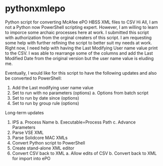 # pythonxmlepo
Python script for converting McAfee ePO HBSS XML files to CSV 
Hi All,
I am not a Python now PowerShell scripting expert. However, I am willing to learn to imporce some archaic processes here at work.
I submitted this script with authorization from the orginal creaters of this script.
I am requesting some help with further refining the script to better suit my needs at work.
Right now, I need help with having the Last Modifying User name value print to the CSV. I was able to rearrange some of the columns and add the Last Modified Date from the original version but the user name value is eluding me.

Eventually, I would like for this script to have the following updates and also be converted to PowerShell:

1.	Add the Last modifying user name value 
2.	Set to run with no parameters (options)
a.	Options from batch script
3.	Set to run by date since  (options)
4.	Set to run by group rule  (options)

Long-term updates
1.	IPS
a.	Process Name
b.	Executable=Process Path
c.	Advance Parameters
2.	Parse VSE XML
3.	Parse Solidcore MAC XMLs
4.	Convert Python script to PowerShell
5.	Create stand-alone XML editor
6.	Convert CSV back to XML
a.	Allow edits of CSV
b.	Convert back to XML for import into ePO
